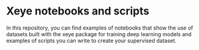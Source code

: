 # Xeye notebooks and scripts 

In this repository, you can find examples of notebooks that show the use of datasets built with the xeye package for training deep learning models and examples of scripts you can write to create your supervised dataset.
